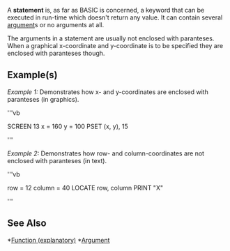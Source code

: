 A **statement** is, as far as BASIC is concerned, a keyword that can be executed in run-time which doesn't return any value. It can contain several [argument](argument)s or no arguments at all.


The arguments in a statement are usually not enclosed with paranteses. When a graphical x-coordinate and y-coordinate is to be specified they are enclosed with paranteses though.



## Example(s)

*Example 1:* Demonstrates how x- and y-coordinates are enclosed with paranteses (in graphics).

'''vb

SCREEN 13
x = 160
y = 100
PSET (x, y), 15

'''


*Example 2:* Demonstrates how row- and column-coordinates are not enclosed with paranteses (in text).

'''vb

row = 12
column = 40
LOCATE row, column
PRINT "X"

'''



## See Also

*[Function (explanatory)](Function (explanatory))
*[Argument](Argument)





